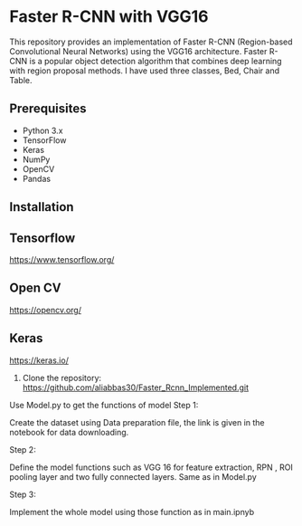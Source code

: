 
# Faster R-CNN with VGG16

This repository provides an implementation of Faster R-CNN (Region-based Convolutional Neural Networks) using the VGG16 architecture. Faster R-CNN is a popular object detection algorithm that combines deep learning with region proposal methods.
I have used three classes, Bed, Chair and Table.

## Prerequisites

- Python 3.x
- TensorFlow
- Keras
- NumPy
- OpenCV
- Pandas

## Installation
## Tensorflow 
https://www.tensorflow.org/
## Open CV
https://opencv.org/
## Keras
https://keras.io/
1. Clone the repository: https://github.com/aliabbas30/Faster_Rcnn_Implemented.git

Use Model.py to get the functions of model
Step 1:


Create the dataset using Data preparation file, the link is given in the notebook for data downloading.


Step 2:


Define the model functions such as VGG 16 for feature extraction, RPN , ROI pooling layer and two fully connected layers. Same as in Model.py


Step 3:


Implement the whole model using those function as in main.ipnyb
